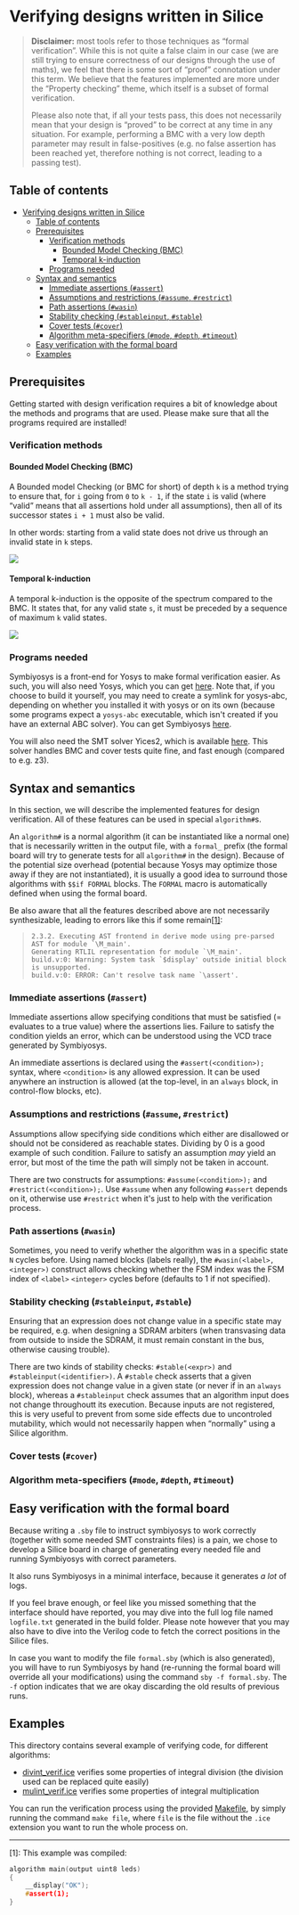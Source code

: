 # Verifying designs written in Silice

> __Disclaimer:__ most tools refer to those techniques as “formal verification”.
> While this is not quite a false claim in our case (we are still trying to ensure correctness of our designs through the use of maths),
> we feel that there is some sort of “proof” connotation under this term.
> We believe that the features implemented are more under the “Property checking” theme, which itself is
> a subset of formal verification.
>
> Please also note that, if all your tests pass, this does not necessarily mean that your design is “proved” to be correct 
> at any time in any situation.
> For example, performing a BMC with a very low depth parameter may result in false-positives
> (e.g. no false assertion has been reached yet, therefore nothing is not correct, leading to a passing test).


## Table of contents

<!-- markdown-toc start - Don't edit this section. Run M-x markdown-toc-refresh-toc -->
- [Verifying designs written in Silice](#verifying-designs-written-in-silice)
    - [Table of contents](#table-of-contents)
    - [Prerequisites](#prerequisites)
        - [Verification methods](#verification-methods)
            - [Bounded Model Checking (BMC)](#bounded-model-checking-bmc)
            - [Temporal k-induction](#temporal-k-induction)
        - [Programs needed](#programs-needed)
    - [Syntax and semantics](#syntax-and-semantics)
        - [Immediate assertions (`#assert`)](#immediate-assertions-assert)
        - [Assumptions and restrictions (`#assume`, `#restrict`)](#assumptions-and-restrictions-assume-restrict)
        - [Path assertions (`#wasin`)](#path-assertions-wasin)
        - [Stability checking (`#stableinput`, `#stable`)](#stability-checking-stableinput-stable)
        - [Cover tests (`#cover`)](#cover-tests-cover)
        - [Algorithm meta-specifiers (`#mode`, `#depth`, `#timeout`)](#algorithm-meta-specifiers-mode-depth-timeout)
    - [Easy verification with the formal board](#easy-verification-with-the-formal-board)
    - [Examples](#examples)

<!-- markdown-toc end -->


<!-- Symbiyosys, Yices2, Yosys, ABC and minimal knowledge -->
## Prerequisites

Getting started with design verification requires a bit of knowledge about the methods and programs that are used.
Please make sure that all the programs required are installed!

<!-- Explain: BMC, temporal induction (what it does + input parameters -- with interactive drawings) -->
### Verification methods

#### Bounded Model Checking (BMC)

A Bounded model Checking (or BMC for short) of depth `k` is a method trying to ensure that, for `i` going from `0` to `k - 1`,
if the state `i` is valid (where “valid” means that all assertions hold under all assumptions), then all of its successor states `i + 1`
must also be valid.

In other words: starting from a valid state does not drive us through an invalid state in `k` steps.

![](./bmc.png)

#### Temporal k-induction

A temporal k-induction is the opposite of the spectrum compared to the BMC. It states that, for any valid state `s`,
it must be preceded by a sequence of maximum `k` valid states.

![](./tind.png)

### Programs needed

Symbiyosys is a front-end for Yosys to make formal verification easier.
As such, you will also need Yosys, which you can get [here](https://github.com/YosysHQ/yosys).
Note that, if you choose to build it yourself, you may need to create a symlink for yosys-abc,
depending on whether you installed it with yosys or on its own (because some programs expect a `yosys-abc` executable,
which isn't created if you have an external ABC solver).
You can get Symbiyosys [here](https://symbiyosys.readthedocs.io/en/latest/).

You will also need the SMT solver Yices2, which is available [here](https://yices.csl.sri.com/).
This solver handles BMC and cover tests quite fine, and fast enough (compared to e.g. z3).

<!-- Describe implemented features (#assert, #assume, #restrict, #cover, #wasat, #stable, #stableinput, #mode, #depth, #timeout, algorithm#) -->
## Syntax and semantics

In this section, we will describe the implemented features for design verification.
All of these features can be used in special `algorithm#`s.

An `algorithm#` is a normal algorithm (it can be instantiated like a normal one) that is necessarily written in the output file,
with a `formal_` prefix (the formal board will try to generate tests for all `algorithm#` in the design).
Because of the potential size overhead (potential because Yosys may optimize those away if they are not instantiated),
it is usually a good idea to surround those algorithms with `$$if FORMAL` blocks.
The `FORMAL` macro is automatically defined when using the formal board.

Be also aware that all the features described above are not necessarily synthesizable, leading to errors like this if some remain[[1]](#ref-1):

> ```
> 2.3.2. Executing AST frontend in derive mode using pre-parsed AST for module `\M_main'.
> Generating RTLIL representation for module `\M_main'.
> build.v:0: Warning: System task `$display' outside initial block is unsupported.
> build.v:0: ERROR: Can't resolve task name `\assert'.
> ```

### Immediate assertions (`#assert`)

Immediate assertions allow specifying conditions that must be satisfied (= evaluates to a true value) where the assertions lies.
Failure to satisfy the condition yields an error, which can be understood using the VCD trace generated by Symbiyosys.

An immediate assertions is declared using the `#assert(<condition>);` syntax, where `<condition>` is any allowed expression.
It can be used anywhere an instruction is allowed (at the top-level, in an `always` block, in control-flow blocks, etc).

### Assumptions and restrictions (`#assume`, `#restrict`)

Assumptions allow specifying side conditions which either are disallowed or should not be considered as reachable states.
Dividing by 0 is a good example of such condition.
Failure to satisfy an assumption *may* yield an error, but most of the time the path will simply not be taken in account.

There are two constructs for assumptions: `#assume(<condition>);` and `#restrict(<condition>);`.
Use `#assume` when any following `#assert` depends on it, otherwise use `#restrict` when it's just to help with the verification process.

### Path assertions (`#wasin`)

Sometimes, you need to verify whether the algorithm was in a specific state `N` cycles before.
Using named blocks (labels really), the `#wasin(<label>, <integer>)` construct allows checking whether the FSM index was 
the FSM index of `<label>` `<integer>` cycles before (defaults to 1 if not specified).

### Stability checking (`#stableinput`, `#stable`)

Ensuring that an expression does not change value in a specific state may be required, e.g. when designing a SDRAM arbiters
(when transvasing data from outside to inside the SDRAM, it must remain constant in the bus, otherwise causing trouble).

There are two kinds of stability checks: `#stable(<expr>)` and `#stableinput(<identifier>)`.
A `#stable` check asserts that a given expression does not change value in a given state (or never if in an `always` block),
whereas a `#stableinput` check assumes that an algorithm input does not change throughoutt its execution.
Because inputs are not registered, this is very useful to prevent from some side effects due to uncontroled mutability,
which would not necessarily happen when “normally” using a Silice algorithm.

### Cover tests (`#cover`)

### Algorithm meta-specifiers (`#mode`, `#depth`, `#timeout`)

<!-- Introduce the formal board, what it does, how it is useful -->
## Easy verification with the formal board

Because writing a `.sby` file to instruct symbiyosys to work correctly (together with some needed SMT constraints files)
is a pain, we chose to develop a Silice board in charge of generating every needed file and running Symbiyosys with correct parameters.

It also runs Symbiyosys in a minimal interface, because it generates *a lot* of logs.

If you feel brave enough, or feel like you missed something that the interface should have reported, you may dive into the full
log file named `logfile.txt` generated in the build folder.
Please note however that you may also have to dive into the Verilog code to fetch the correct positions in the Silice files.

In case you want to modify the file `formal.sby` (which is also generated), you will have to run Symbiyosys by hand
(re-running the formal board will override all your modifications) using the command `sby -f formal.sby`.
The `-f` option indicates that we are okay discarding the old results of previous runs.

<!-- Some quick examples of verification -->
## Examples

This directory contains several example of verifying code, for different algorithms:

- [divint_verif.ice](./divint_verif.ice) verifies some properties of integral division (the division used can be replaced quite easily)
- [mulint_verif.ice](./mulint_verif.ice) verifies some properties of integral multiplication

You can run the verification process using the provided [Makefile](./Makefile), by simply running the command
`make file`, where `file` is the file without the `.ice` extension you want to run the whole process on.

--------------------

<a name="ref-1"></a>[1]: This example was compiled:

``` c
algorithm main(output uint8 leds)
{
    __display("OK");
    #assert(1);
}
```
